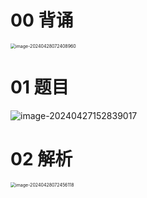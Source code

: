 # 00 背诵

<img src="https://cvp.oss-cn-shanghai.aliyuncs.com/picgo/202404280724193.png" alt="image-20240428072408960" style="zoom:50%;" />



# 01 题目

<img src="https://cvp.oss-cn-shanghai.aliyuncs.com/picgo/202404271528197.png" alt="image-20240427152839017"  />



# 02 解析

<img src="https://cvp.oss-cn-shanghai.aliyuncs.com/picgo/202404280724300.png" alt="image-20240428072456118" style="zoom:50%;" />